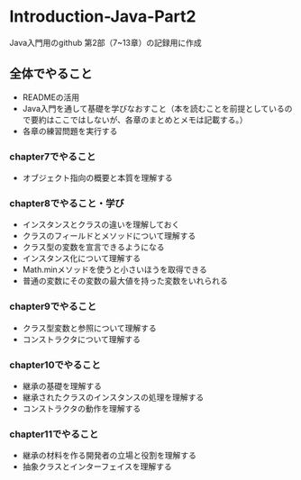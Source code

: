 # Introduction-Java-Part2
Java入門用のgithub
第2部（7~13章）の記録用に作成

## 全体でやること
- READMEの活用
- Java入門を通して基礎を学びなおすこと（本を読むことを前提としているので要約はここではしないが、各章のまとめとメモは記載する。）
- 各章の練習問題を実行する

### chapter7でやること
- オブジェクト指向の概要と本質を理解する

### chapter8でやること・学び
- インスタンスとクラスの違いを理解しておく
- クラスのフィールドとメソッドについて理解する
- クラス型の変数を宣言できるようになる
- インスタンス化について理解する
- Math.minメソッドを使うと小さいほうを取得できる
- 普通の変数にその変数の最大値を持った変数をいれられる

### chapter9でやること
- クラス型変数と参照について理解する
- コンストラクタについて理解する

### chapter10でやること
- 継承の基礎を理解する
- 継承されたクラスのインスタンスの処理を理解する
- コンストラクタの動作を理解する

### chapter11でやること
- 継承の材料を作る開発者の立場と役割を理解する
- 抽象クラスとインターフェイスを理解する
